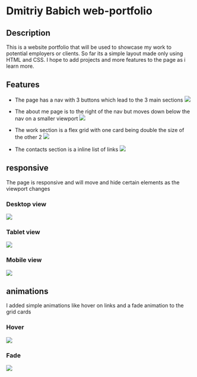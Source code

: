 # Dmitriy Babich web-portfolio

## Description 
  This is a website portfolio that will be used to showcase my work to potential employers or clients.
So far its a simple layout made only using HTML and CSS. I hope to add projects and more features to the page as i learn more.

## Features 

- The page has a nav with 3 buttons which lead to the 3 main sections 
 ![](./ReadMe-assets/nav.png)

- The about me page is to the right of the nav but moves down below the nav on a smaller viewport
![](./ReadMe-assets/nav-about.png)

- The work section is a flex grid with one card being double the size of the other 2 
![](./ReadMe-assets/work.png)

 - The contacts section is a inline list of links 
![](./ReadMe-assets/contact.png)

## responsive

The page is responsive and will move and hide certain elements as the viewport changes

### Desktop view
![](./ReadMe-assets/desktop.png)

### Tablet view
![](./ReadMe-assets/ipad.png)

### Mobile view
![](./ReadMe-assets/mobile.png)

## animations

I added simple animations like hover on links and a fade animation to the grid cards

### Hover 
![](./ReadMe-assets/hover.png)

### Fade 
![](./ReadMe-assets/fade.png)